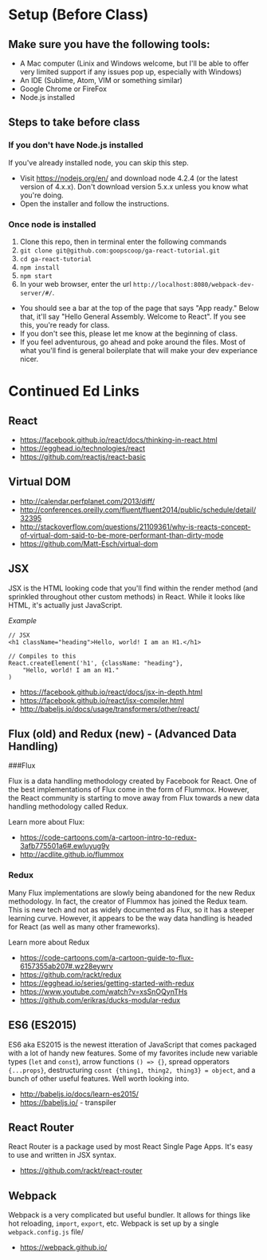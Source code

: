 # Setup (Before Class)

## Make sure you have the following tools:
- A Mac computer (Linix and Windows welcome, but I'll be able to offer very limited support if any issues pop up, especially with Windows)
- An IDE (Sublime, Atom, VIM or something similar)
- Google Chrome or FireFox
- Node.js installed

## Steps to take before class

### If you don't have Node.js installed
If you've already installed node, you can skip this step.

- Visit https://nodejs.org/en/ and download node 4.2.4 (or the latest version of 4.x.x). Don't download version 5.x.x unless you know what you're doing.
- Open the installer and follow the instructions.

### Once node is installed

1. Clone this repo, then in terminal enter the following commands
2.  `git clone git@github.com:goopscoop/ga-react-tutorial.git`
3. `cd ga-react-tutorial`
4.  `npm install`
5.  `npm start`
6. In your web browser, enter the url `http://localhost:8080/webpack-dev-server/#/`. 
- You should see a bar at the top of the page that says "App ready." Below that, it'll say "Hello General Assembly. Welcome to React". If you see this, you're ready for class.
- If you don't see this, please let me know at the beginning of class.
- If you feel adventurous, go ahead and poke around the files. Most of what you'll find is general boilerplate that will make your dev experiance nicer.

# Continued Ed Links

## React
- https://facebook.github.io/react/docs/thinking-in-react.html
- https://egghead.io/technologies/react
- https://github.com/reactjs/react-basic

## Virtual DOM
- http://calendar.perfplanet.com/2013/diff/
- http://conferences.oreilly.com/fluent/fluent2014/public/schedule/detail/32395
- http://stackoverflow.com/questions/21109361/why-is-reacts-concept-of-virtual-dom-said-to-be-more-performant-than-dirty-mode
- https://github.com/Matt-Esch/virtual-dom

## JSX

JSX is the HTML looking code that you'll find within the render method (and sprinkled throughout other custom methods) in React. While it looks like HTML, it's actually just JavaScript.

*Example*

```
// JSX
<h1 className="heading">Hello, world! I am an H1.</h1>

// Compiles to this
React.createElement('h1', {className: "heading"},
    "Hello, world! I am an H1."
)
```

- https://facebook.github.io/react/docs/jsx-in-depth.html
- https://facebook.github.io/react/jsx-compiler.html
- http://babeljs.io/docs/usage/transformers/other/react/

## Flux (old) and Redux (new) - (Advanced Data Handling)

###Flux

Flux is a data handling methodology created by Facebook for React. One of the best implementations of Flux come in the form of Flummox. However, the React community is starting to move away from Flux towards a new data handling methodology called Redux.

Learn more about Flux:
- https://code-cartoons.com/a-cartoon-intro-to-redux-3afb775501a6#.ewluyug9y
- http://acdlite.github.io/flummox

### Redux

Many Flux implementations are slowly being abandoned for the new Redux methodology. In fact, the creator of Flummox has joined the Redux team. This is new tech and not as widely documented as Flux, so it has a steeper learning curve. However, it appears to be the way data handling is headed for React (as well as many other frameworks).

Learn more about Redux
- https://code-cartoons.com/a-cartoon-guide-to-flux-6157355ab207#.wz28eywrv
- https://github.com/rackt/redux
- https://egghead.io/series/getting-started-with-redux
- https://www.youtube.com/watch?v=xsSnOQynTHs
- https://github.com/erikras/ducks-modular-redux

## ES6 (ES2015)

ES6 aka ES2015 is the newest itteration of JavaScript that comes packaged with a lot of handy new features. Some of my favorites include new variable types (`let` and `const`), arrow functions `() => {}`, spread opperators `{...props}`, destructuring `cosnt {thing1, thing2, thing3} = object`, and a bunch of other useful features. Well worth looking into.

- http://babeljs.io/docs/learn-es2015/
- https://babeljs.io/ - transpiler

## React Router

React Router is a package used by most React Single Page Apps. It's easy to use and written in JSX syntax.

- https://github.com/rackt/react-router

## Webpack

Webpack is a very complicated but useful bundler. It allows for things like hot reloading, `import`, `export`, etc. Webpack is set up by a single `webpack.config.js` file/

- https://webpack.github.io/

